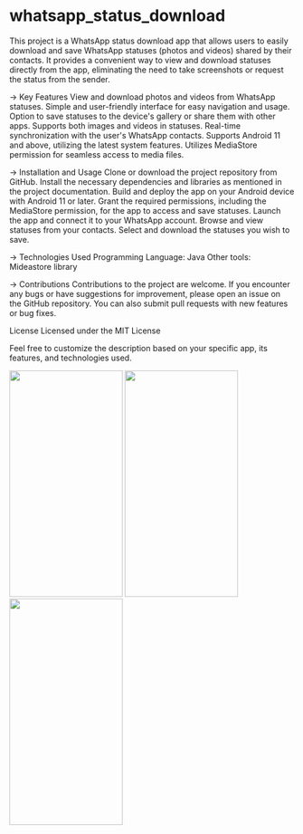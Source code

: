 # whatsapp_status_download

This project is a WhatsApp status download app that allows users to easily download and save WhatsApp statuses (photos and videos) shared by their contacts. It provides a convenient way to view and download statuses directly from the app, eliminating the need to take screenshots or request the status from the sender.

-> Key Features
     View and download photos and videos from WhatsApp statuses.
     Simple and user-friendly interface for easy navigation and usage.
     Option to save statuses to the device's gallery or share them with other apps.
     Supports both images and videos in statuses.
     Real-time synchronization with the user's WhatsApp contacts.
     Supports Android 11 and above, utilizing the latest system features.
     Utilizes MediaStore permission for seamless access to media files.


-> Installation and Usage
     Clone or download the project repository from GitHub.
     Install the necessary dependencies and libraries as mentioned in the project documentation.
     Build and deploy the app on your Android device with Android 11 or later.
     Grant the required permissions, including the MediaStore permission, for the app to access and save statuses.
     Launch the app and connect it to your WhatsApp account.
     Browse and view statuses from your contacts.
     Select and download the statuses you wish to save.
     
     
-> Technologies Used
     Programming Language: Java
     Other tools: Mideastore library
     
-> Contributions
     Contributions to the project are welcome. If you encounter any bugs or have suggestions for improvement, please open an issue on the GitHub repository. You        can also submit pull requests with new features or bug fixes.

License
Licensed under the MIT License

Feel free to customize the description based on your specific app, its features, and technologies used.


<img src="https://github.com/sdsahdev/whatsapp_status_download/assets/86869319/8cfac0bd-556f-421f-9e0a-20bb5ffed93b" data-canonical-src="https://gyazo.com/eb5c5741b6a9a16c692170a41a49c858.png" width="200" height="400" />
<img src="https://github.com/sdsahdev/whatsapp_status_download/assets/86869319/aa9e8eb1-0854-4b39-914a-58b0633b8ef6" data-canonical-src="https://gyazo.com/eb5c5741b6a9a16c692170a41a49c858.png" width="200" height="400" />
<img src="https://github.com/sdsahdev/whatsapp_status_download/assets/86869319/158a83b3-890d-457e-b506-67ffc40f1f8a" data-canonical-src="https://gyazo.com/eb5c5741b6a9a16c692170a41a49c858.png" width="200" height="400" />

